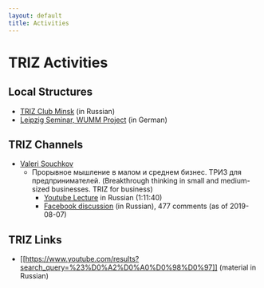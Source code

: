 ```yaml
---
layout: default
title: Activities
---
```


# TRIZ Activities

## Local Structures

* [TRIZ Club Minsk](https://www.facebook.com/minsktrizclub/) (in Russian)
* [Leipzig Seminar, WUMM Project](http://www.leipzig-netz.de/index.php/WUMM)
  (in German) 

## TRIZ Channels

* [Valeri Souchkov](https://www.facebook.com/valeri.souchkov)
  * Прорывное мышление в малом и среднем бизнес. ТРИЗ для предпринимателей.
    (Breakthrough thinking in small and medium-sized businesses. TRIZ for
    business)
    * [Youtube Lecture](https://www.youtube.com/watch?v=srh23Ug6D6s) in
      Russian (1:11:40)
    * [Facebook discussion](https://www.facebook.com/valeri.souchkov/posts/10212251519998280)
      (in Russian), 477 comments (as of 2019-08-07)

## TRIZ Links

* [[https://www.youtube.com/results?search_query=%23%D0%A2%D0%A0%D0%98%D0%97]]
  (material in Russian)